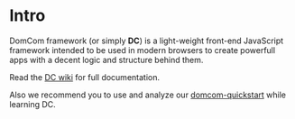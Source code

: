 # Intro

DomCom framework (or simply **DC**) is a light-weight front-end JavaScript framework intended to be used in modern browsers to create powerfull apps with a decent logic and structure behind them.

Read the [DC wiki](https://github.com/UABRO/domcom/wiki) for full documentation.

Also we recommend you to use and analyze our [domcom-quickstart](https://github.com/UABRO/domcom-quickstart) while learning
DC.
